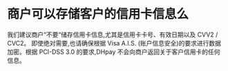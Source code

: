 # 商户可以存储客户的信用卡信息么
我们建议商户“不要“储存信用卡信息,尤其是信用卡卡号、有效日期以及 CVV2 / CVC2。 即使绝对需要,也请确保根据 Visa A.I.S. (账户信息安全)的要求进行数据加密。根据 PCI-DSS 3.0 的要求,DHpay 不会向商户返回关于客户信用卡的任何信息。

